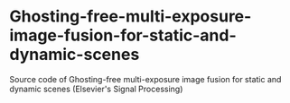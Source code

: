 # Ghosting-free-multi-exposure-image-fusion-for-static-and-dynamic-scenes
Source code of Ghosting-free multi-exposure image fusion for static and dynamic scenes (Elsevier's Signal Processing)
